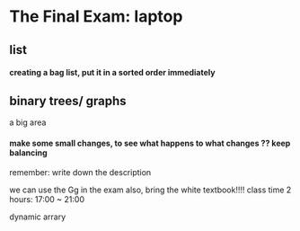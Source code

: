 The Final Exam: laptop
====

## list

#### creating a bag list, put it in a sorted order immediately

## binary trees/ graphs


a big area
#### make some small changes, to see what happens to what changes ?? keep balancing

<p> remember: write down the description <p>

we can use the Gg in the exam
also, bring the white textbook!!!!
class time 2 hours: 17:00 ~ 21:00

dynamic arrary
